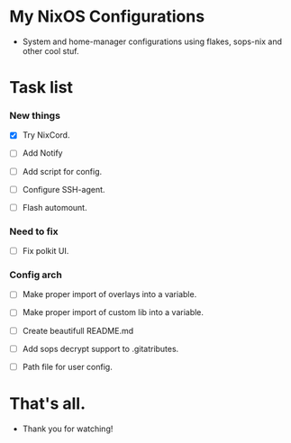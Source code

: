 # My NixOS Configurations
- System and home-manager configurations using flakes, sops-nix and other cool stuf.



# Task list

### New things

- [x] Try NixCord.

- [ ] Add Notify

- [ ] Add script for config.

- [ ] Configure SSH-agent.

- [ ] Flash automount.

### Need to fix

- [ ] Fix polkit UI.

### Config arch

- [ ] Make proper import of overlays into a variable.

- [ ] Make proper import of custom lib into a variable.

- [ ] Create beautifull README.md

- [ ] Add sops decrypt support to .gitatributes.

- [ ] Path file for user config.


# That's all.
- Thank you for watching!
